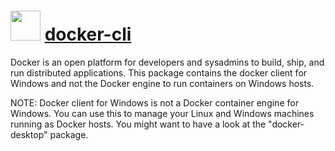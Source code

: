 # <img src="https://rawcdn.githack.com/geicht/chocolatey-packages/94d12e6a67f5fb03baf444cadcea14546de06045/docker-cli/img/docker.png" width="48" height="48"/> [docker-cli](https://community.chocolatey.org/packages/docker-cli)

Docker is an open platform for developers and sysadmins to build, ship, and run distributed applications. This package contains the docker client for Windows and not the Docker engine to run containers on Windows hosts.

NOTE: Docker client for Windows is not a Docker container engine for Windows. You can use this to manage your Linux and Windows machines running as Docker hosts. You might want to have a look at the "docker-desktop" package.
